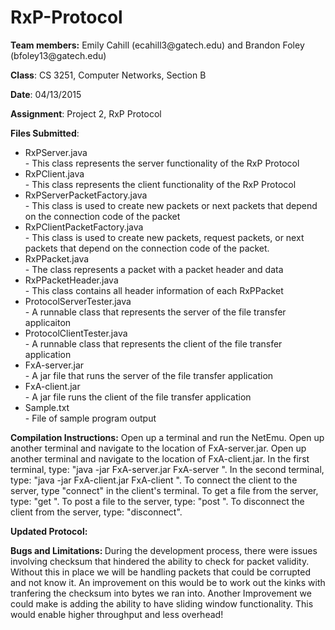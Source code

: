 # RxP-Protocol

<p><b>Team members:</b> Emily Cahill (ecahill3@gatech.edu) and Brandon Foley (bfoley13@gatech.edu)</p>
<p><b>Class</b>: CS 3251, Computer Networks, Section B</p>
<p><b>Date</b>: 04/13/2015</p>
<p><b>Assignment</b>: Project 2, RxP Protocol</p>

<p><b>Files Submitted</b>:
<ul>
<li>RxPServer.java</li>
- This class represents the server functionality of the RxP Protocol
<li>RxPClient.java</li>
- This class represents the client functionality of the RxP Protocol
<li>RxPServerPacketFactory.java</li>
- This class is used to create new packets or next packets that depend on the connection code of the packet
<li>RxPClientPacketFactory.java</li>
- This class is used to create new packets, request packets, or next packets that depend on the connection code of the packet. 
<li>RxPPacket.java</li>
- The class represents a packet with a packet header and data
<li>RxPPacketHeader.java</li>
- This class contains all header information of each RxPPacket
<li>ProtocolServerTester.java</li>
- A runnable class that represents the server of the file transfer applicaiton
<li>ProtocolClientTester.java</li>
- A runnable class that represents the client of the file transfer application
<li>FxA-server.jar</li>
- A jar file that runs the server of the file transfer application
<li>FxA-client.jar</li>
- A jar file runs the client of the file transfer application
<li>Sample.txt</li>
- File of sample program output
</ul>
</p>

<p><b>Compilation Instructions:</b>
Open up a terminal and run the NetEmu. Open up another terminal and navigate to the location of FxA-server.jar. Open up another terminal and navigate to the location of FxA-client.jar. In the first terminal, type: "java -jar FxA-server.jar FxA-server <port number of application server> <IP Address> <port number of NetEmu>". In the second terminal, type: "java -jar FxA-client.jar FxA-client <port number of application client> <IP Address> <port number of NetEmu>". To connect the client to the server, type "connect" in the client's terminal. To get a file from the server, type: "get <filename>". To post a file to the server, type: "post <filename>". To disconnect the client from the server, type: "disconnect". 
</p>

<p><b>Updated Protocol: </b>
 
</p>

<p><b>Bugs and Limitations: </b>
During the development process, there were issues involving checksum that hindered the ability to check for packet validity. Without this in place we will be handling packets that could be corrupted and not know it.  An improvement on this would be to work out the kinks with tranfering the checksum into bytes we ran into.  Another Improvement we could make is adding the ability to have sliding window functionality.  This would enable higher throughput and less overhead!
</p>
